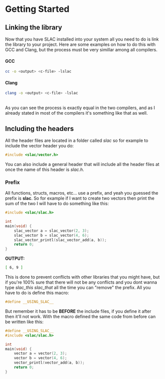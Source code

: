 # Getting Started

## Linking the library

Now that you have SLAC installed into your system all you need to do is link the library to your project. Here are some examples on how to do this with GCC and Clang, but the process must be very simillar among all compilers.
<br />

#### GCC
```bash
cc -o <output> <c-file> -lslac
```
#### Clang
```bash
clang -o <output> <c-file> -lslac
```
<br />
As you can see the process is exactly equal in the two compilers, and as I already stated in most of the compilers it's something like that as well.

## Including the headers

All the header files are located in a folder called *slac* so for example to include the vector header you do:
```c
#include <slac/vector.h>
```
You can also include a general header that will include all the header files at once the name of this header is *slac.h*.

### Prefix

All functions, structs, macros, etc... use a prefix, and yeah you guessed the prefix is **slac**. So for example if I want to create two vectors then print the sum of the two I will have to do something like this:
```c
#include <slac/slac.h>

int
main(void) {
	slac_vector a = slac_vector(2, 3);
	slac_vector b = slac_vector(4, 6);
	slac_vector_printl(slac_vector_add(a, b));
	return 0;
}
```
**OUTPUT:**
```bash
[ 6, 9 ]
```

This is done to prevent conflicts with other libraries that you might have, but if you're 100% sure that there will not be any conflicts and you dont wanna type *slac\_this* *slac\_that* all the time you can "remove" the prefix. All you have to do is define this macro:
```c
#define __USING_SLAC__
```
But remember it has to be **BEFORE** the include files, if you define it after then it'll not work.
With the macro defined the same code from before can be written like this:
```c
#define __USING_SLAC__
#include <slac/slac.h>

int
main(void) {
	vector a = vector(2, 3);
	vector b = vector(4, 6);
	vector_printl(vector_add(a, b));
	return 0;
}
```
